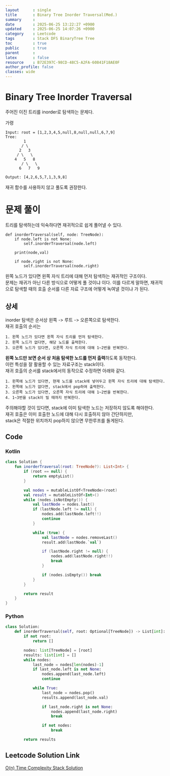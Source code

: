 ```yaml
---
layout      : single
title       : Binary Tree Inorder Traversal(Med.)
summary     : 
date        : 2025-06-25 13:22:27 +0900
updated     : 2025-06-25 14:07:26 +0900
category    : Leetcode
tags        : Stack DFS BinaryTree Tree
toc         : true
public      : true
parent      : 
latex       : false
resource    : B72E397C-98CD-48C5-A2FA-60841F18AE0F
author_profile: false
classes: wide
---
```


# Binary Tree Inorder Traversal
주어진 이진 트리를 inorder로 탐색하는 문제다.

가령
```
Input: root = [1,2,3,4,5,null,8,null,null,6,7,9]
Tree:
        1
       / \
      2   3
     / \   \
    4   5   8
       / \   \
      6   7   9

Output: [4,2,6,5,7,1,3,9,8]
```
재귀 함수를 사용하지 않고 풀도록 권장한다.  


# 문제 풀이
트리를 탐색하는데 익숙하다면 재귀적으로 쉽게 풀어낼 수 있다.  
```
def inorderTraversal(self, node: TreeNode):
    if node.left is not None:
        self.inorderTraversal(node.left)
            
    print(node,val)

    if node.right is not None:
        self.inorderTraversal(node.right)
```
왼쪽 노드가 있다면 왼쪽 자식 트리에 대해 먼저 탐색하는 재귀적인 구조이다.  
문제는 재귀가 아닌 다른 방식으로 어떻게 풀 것이냐 이다.
이를 다르게 말하면, 재귀적으로 탐색할 때의 호출 순서를 다른 자료 구조에 어떻게 녹여낼 것이냐 가 된다.  


## 상세  
inorder 탐색은 순서상 왼쪽 -> 루트 -> 오른쪽으로 탐색한다.   
재귀 호출의 순서는
```
1. 왼쪽 노드가 있다면 왼쪽 자식 트리를 먼저 탐색한다.
2. 왼쪽 노드가 없다면, 해당 노드를 출력한다.
3. 오른쪽 노드가 있다면, 오른쪽 자식 트리에 대해 1~2번을 반복한다.
```

**왼쪽 노드만 보면 순서 상 처음 탐색한 노드를 먼저 출력**하도록 동작한다.  
이런 특성을 잘 활용할 수 있는 자료구조는 stack이다.  
재귀 호출의 순서를 stack에서의 동작으로 수정하면 아래와 같다.  
```
1. 왼쪽에 노드가 있다면, 현재 노드를 stack에 넣어두고 왼쪽 자식 트리에 대해 탐색한다.  
2. 왼쪽에 노드가 없다면, stack에서 pop하여 출력한다.  
3. 오른쪽 노드가 있다면, 오른쪽 자식 트리에 대해 1~2번을 반복한다.  
4. 1~3번을 stack이 빌 때까지 반복한다.
```

주의해야할 것이 있다면, stack에 이미 탐색한 노드는 저장하지 않도록 해야한다.  
재귀 호출은 이미 호출한 노드에 대해 다시 호출하지 않아 간단하지만,  
stack은 적절한 위치까지 pop하지 않으면 무한루프를 돌게된다.  

## Code

### Kotlin
```kotlin
class Solution {
    fun inorderTraversal(root: TreeNode?): List<Int> {
        if (root == null) {
            return emptyList()
        }

        val nodes = mutableListOf<TreeNode>(root)
        val result = mutableListOf<Int>()
        while (nodes.isNotEmpty()) {
            val lastNode = nodes.last()
            if (lastNode.left != null) {
                nodes.add(lastNode.left!!)
                continue
            }

            while (true) {
                val lastNode = nodes.removeLast()
                result.add(lastNode.`val`)

                if (lastNode.right != null) {
                    nodes.add(lastNode.right!!)
                    break
                }

                if (nodes.isEmpty()) break
            }
        }

        return result
    }
}
```

### Python
```python
class Solution:
    def inorderTraversal(self, root: Optional[TreeNode]) -> List[int]:
        if not root:
            return []

        nodes: list[TreeNode] = [root]
        results: list[int] = []
        while nodes:
            last_node = nodes[len(nodes)-1]
            if last_node.left is not None:
                nodes.append(last_node.left)
                continue

            while True:
                last_node = nodes.pop()
                results.append(last_node.val)

                if last_node.right is not None:
                    nodes.append(last_node.right)
                    break

                if not nodes:
                    break

        return results
```

## Leetcode Solution Link
[O(n) Time Complexity Stack Solution](https://leetcode.com/problems/binary-tree-inorder-traversal/solutions/6882833/on-time-complexity-stack-solution-by-lee-mpp9)
